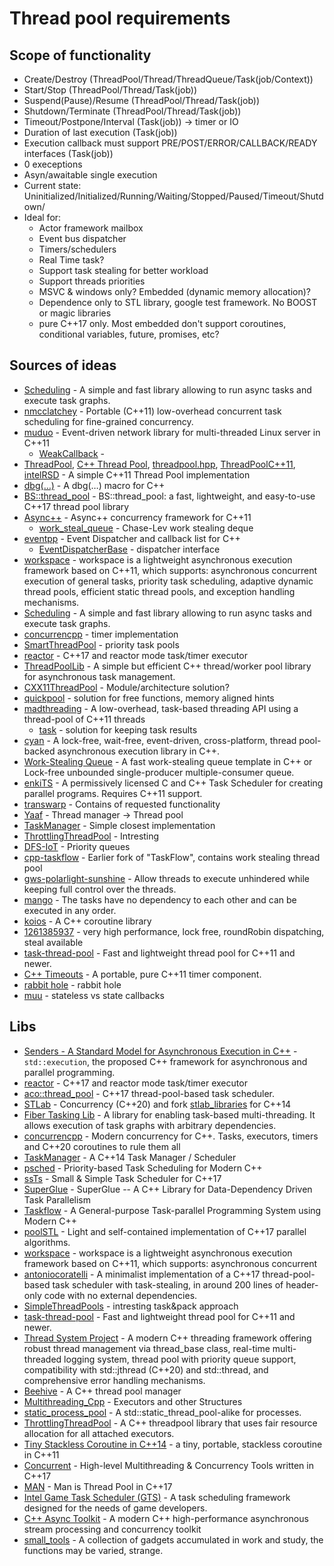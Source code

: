 # Thread pool requirements
## Scope of functionality
* Create/Destroy (ThreadPool/Thread/ThreadQueue/Task(job/Context))
* Start/Stop (ThreadPool/Thread/Task(job))
* Suspend(Pause)/Resume (ThreadPool/Thread/Task(job))
* Shutdown/Terminate (ThreadPool/Thread/Task(job))
* Timeout/Postpone/Interval (Task(job)) -> timer or IO
* Duration of last execution (Task(job))
* Execution callback must support PRE/POST/ERROR/CALLBACK/READY interfaces (Task(job))
* 0 execeptions
* Asyn/awaitable single execution
* Current state: Uninitialized/Initialized/Running/Waiting/Stopped/Paused/Timeout/Shutdown/
* Ideal for:
  - Actor framework mailbox
  - Event bus dispatcher
  - Timers/schedulers
  - Real Time task?
  - Support task stealing for better workload
  - Support threads priorities
  - MSVC & windows only? Embedded (dynamic memory allocation)?
  - Dependence only to STL library, google test framework. No BOOST or magic libraries
  - pure C++17 only. Most embedded don't support coroutines, conditional variables, future, promises, etc?

## Sources of ideas
* [Scheduling](https://github.com/dpuyda/scheduling/blob/main/include/scheduling/scheduling.hpp) - A simple and fast library allowing to run async tasks and execute task graphs.
* [nmcclatchey](https://github.com/nmcclatchey/ThreadPool) - Portable (C++11) low-overhead concurrent task scheduling for fine-grained concurrency.
* [muduo](https://github.com/chenshuo/muduo) - Event-driven network library for multi-threaded Linux server in C++11
    - [WeakCallback](https://github.com/chenshuo/muduo/blob/master/muduo/base/WeakCallback.h) - 
* [ThreadPool](https://github.com/progschj/ThreadPool), [C++ Thread Pool](https://github.com/f-squirrel/thread_pool), [threadpool.hpp](https://github.com/leiless/threadpool.hpp), [ThreadPoolC++11](https://github.com/xingyuuchen/ThreadPool), [intelRSD](https://github.com/intel/intelRSD/blob/master/PSME/common/agent-framework/include/agent-framework/threading/threadpool.hpp) - A simple C++11 Thread Pool implementation
* [dbg(…)](https://github.com/sharkdp/dbg-macro) - A dbg(…) macro for C++
* [BS::thread_pool](https://github.com/bshoshany/thread-pool) - BS::thread_pool: a fast, lightweight, and easy-to-use C++17 thread pool library
* [Async++](https://github.com/Amanieu/asyncplusplus) - Async++ concurrency framework for C++11
   - [work_steal_queue](https://github.com/Amanieu/asyncplusplus/blob/master/src/work_steal_queue.h) - Chase-Lev work stealing deque
* [eventpp](https://github.com/wqking/eventpp) - Event Dispatcher and callback list for C++
    - [EventDispatcherBase](https://github.com/wqking/eventpp/blob/master/include/eventpp/eventdispatcher.h) - dispatcher interface
* [workspace](https://github.com/CodingHanYa/workspace) - workspace is a lightweight asynchronous execution framework based on C++11, which supports: asynchronous concurrent execution of general tasks, priority task scheduling, adaptive dynamic thread pools, efficient static thread pools, and exception handling mechanisms.
* [Scheduling](https://github.com/dpuyda/scheduling) - A simple and fast library allowing to run async tasks and execute task graphs.
* [concurrencpp](https://github.com/David-Haim-zz/concurrencpp) - timer implementation
* [SmartThreadPool](https://github.com/leosocy/SmartThreadPool) - priority task pools
* [reactor](https://github.com/fantasy-peak/reactor) - C++17 and reactor mode task/timer executor
* [ThreadPoolLib](https://github.com/geru-scotland/ThreadPoolLib) - A simple but efficient C++ thread/worker pool library for asynchronous task management.
* [CXX11ThreadPool](https://github.com/upider/CXX11ThreadPool) - Module/architecture solution?
* [quickpool](https://github.com/tnagler/quickpool) - solution for free functions, memory aligned hints
* [madthreading](https://github.com/jrmadsen/madthreading) - A low-overhead, task-based threading API using a thread-pool of C++11 threads
    - [task](https://github.com/jrmadsen/madthreading/blob/master/madthreading/threading/task/task.hh) - solution for keeping task results
* [cyan](https://github.com/sayan-chaliha/cyan) - A lock-free, wait-free, event-driven, cross-platform, thread pool-backed asynchronous execution library in C++. 
* [Work-Stealing Queue](https://github.com/taskflow/work-stealing-queue) - A fast work-stealing queue template in C++ or Lock-free unbounded single-producer multiple-consumer queue.
* [enkiTS](https://github.com/dougbinks/enkiTS) - A permissively licensed C and C++ Task Scheduler for creating parallel programs. Requires C++11 support.
* [transwarp](https://github.com/bloomen/transwarp) - Contains of requested functionality
* [Yaaf](https://github.com/lysevi/yaaf/blob/master/libyaaf/utils/async/thread_manager.h) - Thread manager -> Thread pool
* [TaskManager](https://github.com/Tastyep/TaskManager) - Simple closest implementation
* [ThrottlingThreadPool](https://github.com/LoganEvans/ThrottlingThreadPool) - Intresting
* [DFS-IoT](https://github.com/Rudnik-Ilia/DFS-IoT) - Priority queues
* [cpp-taskflow](https://github.com/artivis/cpp-taskflow) - Earlier fork of "TaskFlow", contains work stealing thread pool
* [gws-polarlight-sunshine](https://github.com/Tencent/gws-polarlight-sunshine/blob/main/src/thread_pool.h) - Allow threads to execute unhindered while keeping full control over the threads.
* [mango](https://github.com/tksuoran/erhe/blob/main/src/mango/include/mango/core/thread.hpp) - The tasks have no dependency to each other and can be executed in any order.
* [koios](https://github.com/JPewterschmidt/koios) - A C++ coroutine library
* [1261385937](https://github.com/1261385937/thread_pool) - very high performance, lock free, roundRobin dispatching, steal available
* [task-thread-pool](https://github.com/alugowski/task-thread-pool/blob/main/include/task_thread_pool.hpp) - Fast and lightweight thread pool for C++11 and newer.
* [C++ Timeouts](https://github.com/eglimi/cpptime/blob/master/cpptime.h) - A portable, pure C++11 timer component.
* [rabbit hole](https://github.com/lukasino1214/graphics-programming-rabbit-hole/blob/master/src/threadpool.hpp) - rabbit hole
* [muu](https://github.com/marzer/muu/blob/master/include/muu/thread_pool.h) - stateless vs state callbacks
## Libs
* [Senders - A Standard Model for Asynchronous Execution in C++](https://github.com/NVIDIA/stdexec) - `std::execution`, the proposed C++ framework for asynchronous and parallel programming.
* [reactor](https://github.com/fantasy-peak/reactor) - C++17 and reactor mode task/timer executor
* [aco::thread_pool](https://github.com/antoniocoratelli/thread-pool/blob/main/library/include/aco/thread_pool.hpp) - C++17 thread-pool-based task scheduler.
* [STLab](https://github.com/stlab/libraries) - Concurrency (C++20) and fork [stlab_libraries](https://github.com/jeffamstutz/stlab_libraries) for C++14
* [Fiber Tasking Lib](https://github.com/RichieSams/FiberTaskingLib) - A library for enabling task-based multi-threading. It allows execution of task graphs with arbitrary dependencies.
* [concurrencpp](https://github.com/David-Haim/concurrencpp) - Modern concurrency for C++. Tasks, executors, timers and C++20 coroutines to rule them all
* [TaskManager](https://github.com/Tastyep/TaskManager) - A C++14 Task Manager / Scheduler
* [psched](https://github.com/p-ranav/psched) - Priority-based Task Scheduling for Modern C++
* [ssTs](https://github.com/StefanoLusardi/task_scheduler) - Small & Simple Task Scheduler for C++17
* [SuperGlue](https://github.com/tillenius/superglue) - SuperGlue -- A C++ Library for Data-Dependency Driven Task Parallelism
* [Taskflow](https://github.com/taskflow/taskflow) - A General-purpose Task-parallel Programming System using Modern C++
* [poolSTL](https://github.com/alugowski/poolSTL) - Light and self-contained implementation of C++17 parallel algorithms.
* [workspace](https://github.com/CodingHanYa/workspace) - workspace is a lightweight asynchronous execution framework based on C++11, which supports: asynchronous concurrent
* [antoniocoratelli](https://github.com/antoniocoratelli/thread-pool/blob/main/library/include/aco/thread_pool.hpp) - A minimalist implementation of a C++17 thread-pool-based task scheduler with task-stealing, in around 200 lines of header-only code with no external dependencies.
* [SimpleThreadPools](https://github.com/ShinuziKyura/SimpleThreadPools) - intresting task&pack approach
* [task-thread-pool](https://github.com/alugowski/task-thread-pool) - Fast and lightweight thread pool for C++11 and newer.
* [Thread System Project](https://github.com/kcenon/thread_system) - A modern C++ threading framework offering robust thread management via thread_base class, real-time multi-threaded logging system, thread pool with priority queue support, compatibility with std::jthread (C++20) and std::thread, and comprehensive error handling mechanisms.
* [Beehive](https://github.com/egranata/beehive) - A C++ thread pool manager
* [Multithreading_Cpp](https://github.com/trololo23/Multithreading_Cpp) - Executors and other Structures
* [static_process_pool](https://github.com/jaredhoberock/static_process_pool) - A std::static_thread_pool-alike for processes.
* [ThrottlingThreadPool](https://github.com/LoganEvans/ThrottlingThreadPool) - A C++ threadpool library that uses fair resource allocation for all attached executors.
* [Tiny Stackless Coroutine in C++14](https://github.com/crazybie/co) - a tiny, portable, stackless coroutine in C++11
* [Concurrent](https://github.com/xerotolerance/Concurrent) - High-level Multithreading & Concurrency Tools written in C++17
* [MAN](https://github.com/qnope/MAN) - Man is Thread Pool in C++17
* [Intel Game Task Scheduler (GTS)](https://github.com/yazici/GTS-GamesTaskScheduler) - A task scheduling framework designed for the needs of game developers.
* [C++ Async Toolkit](https://github.com/WAcry/cpp_async_toolkit) - A modern C++ high-performance asynchronous stream processing and concurrency toolkit
* [small_tools](https://github.com/QinZiwen/small_tools) - A collection of gadgets accumulated in work and study, the functions may be varied, strange.
